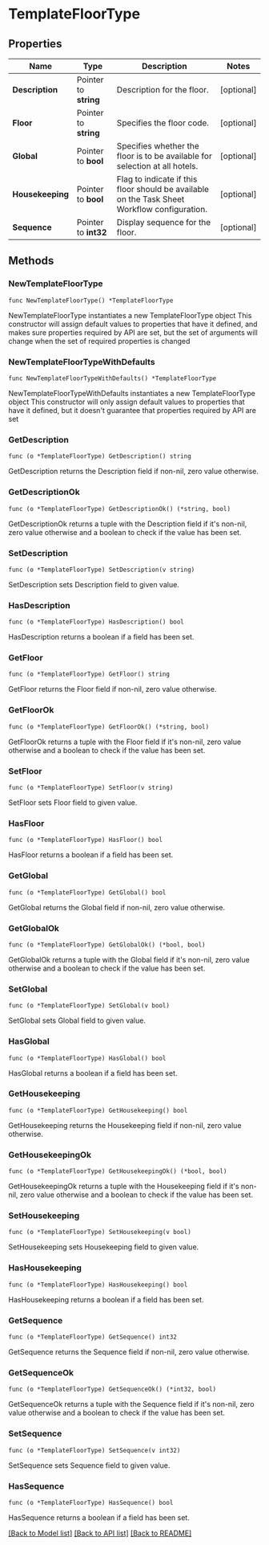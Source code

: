 # TemplateFloorType

## Properties

Name | Type | Description | Notes
------------ | ------------- | ------------- | -------------
**Description** | Pointer to **string** | Description for the floor. | [optional] 
**Floor** | Pointer to **string** | Specifies the floor code. | [optional] 
**Global** | Pointer to **bool** | Specifies whether the floor is to be available for selection at all hotels. | [optional] 
**Housekeeping** | Pointer to **bool** | Flag to indicate if this floor should be available on the Task Sheet Workflow configuration. | [optional] 
**Sequence** | Pointer to **int32** | Display sequence for the floor. | [optional] 

## Methods

### NewTemplateFloorType

`func NewTemplateFloorType() *TemplateFloorType`

NewTemplateFloorType instantiates a new TemplateFloorType object
This constructor will assign default values to properties that have it defined,
and makes sure properties required by API are set, but the set of arguments
will change when the set of required properties is changed

### NewTemplateFloorTypeWithDefaults

`func NewTemplateFloorTypeWithDefaults() *TemplateFloorType`

NewTemplateFloorTypeWithDefaults instantiates a new TemplateFloorType object
This constructor will only assign default values to properties that have it defined,
but it doesn't guarantee that properties required by API are set

### GetDescription

`func (o *TemplateFloorType) GetDescription() string`

GetDescription returns the Description field if non-nil, zero value otherwise.

### GetDescriptionOk

`func (o *TemplateFloorType) GetDescriptionOk() (*string, bool)`

GetDescriptionOk returns a tuple with the Description field if it's non-nil, zero value otherwise
and a boolean to check if the value has been set.

### SetDescription

`func (o *TemplateFloorType) SetDescription(v string)`

SetDescription sets Description field to given value.

### HasDescription

`func (o *TemplateFloorType) HasDescription() bool`

HasDescription returns a boolean if a field has been set.

### GetFloor

`func (o *TemplateFloorType) GetFloor() string`

GetFloor returns the Floor field if non-nil, zero value otherwise.

### GetFloorOk

`func (o *TemplateFloorType) GetFloorOk() (*string, bool)`

GetFloorOk returns a tuple with the Floor field if it's non-nil, zero value otherwise
and a boolean to check if the value has been set.

### SetFloor

`func (o *TemplateFloorType) SetFloor(v string)`

SetFloor sets Floor field to given value.

### HasFloor

`func (o *TemplateFloorType) HasFloor() bool`

HasFloor returns a boolean if a field has been set.

### GetGlobal

`func (o *TemplateFloorType) GetGlobal() bool`

GetGlobal returns the Global field if non-nil, zero value otherwise.

### GetGlobalOk

`func (o *TemplateFloorType) GetGlobalOk() (*bool, bool)`

GetGlobalOk returns a tuple with the Global field if it's non-nil, zero value otherwise
and a boolean to check if the value has been set.

### SetGlobal

`func (o *TemplateFloorType) SetGlobal(v bool)`

SetGlobal sets Global field to given value.

### HasGlobal

`func (o *TemplateFloorType) HasGlobal() bool`

HasGlobal returns a boolean if a field has been set.

### GetHousekeeping

`func (o *TemplateFloorType) GetHousekeeping() bool`

GetHousekeeping returns the Housekeeping field if non-nil, zero value otherwise.

### GetHousekeepingOk

`func (o *TemplateFloorType) GetHousekeepingOk() (*bool, bool)`

GetHousekeepingOk returns a tuple with the Housekeeping field if it's non-nil, zero value otherwise
and a boolean to check if the value has been set.

### SetHousekeeping

`func (o *TemplateFloorType) SetHousekeeping(v bool)`

SetHousekeeping sets Housekeeping field to given value.

### HasHousekeeping

`func (o *TemplateFloorType) HasHousekeeping() bool`

HasHousekeeping returns a boolean if a field has been set.

### GetSequence

`func (o *TemplateFloorType) GetSequence() int32`

GetSequence returns the Sequence field if non-nil, zero value otherwise.

### GetSequenceOk

`func (o *TemplateFloorType) GetSequenceOk() (*int32, bool)`

GetSequenceOk returns a tuple with the Sequence field if it's non-nil, zero value otherwise
and a boolean to check if the value has been set.

### SetSequence

`func (o *TemplateFloorType) SetSequence(v int32)`

SetSequence sets Sequence field to given value.

### HasSequence

`func (o *TemplateFloorType) HasSequence() bool`

HasSequence returns a boolean if a field has been set.


[[Back to Model list]](../README.md#documentation-for-models) [[Back to API list]](../README.md#documentation-for-api-endpoints) [[Back to README]](../README.md)


